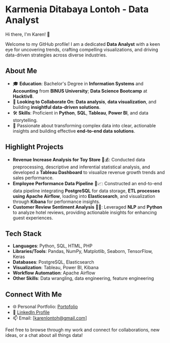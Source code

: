 # Karmenia Ditabaya Lontoh - Data Analyst

Hi there, I'm Karen! 👋

Welcome to my GitHub profile! I am a dedicated **Data Analyst** with a keen eye for uncovering trends, crafting compelling visualizations, and driving data-driven strategies across diverse industries.

## About Me
- 🎓 **Education**: Bachelor's Degree in **Information Systems** and **Accounting** from **BINUS University**; **Data Science Bootcamp** at **Hacktiv8**.
- 🤝 **Looking to Collaborate On**: **Data analysis**, **data visualization**, and building **insightful data-driven solutions**.
- 🛠️ **Skills**: Proficient in **Python**, **SQL**, **Tableau**, **Power BI**, and data storytelling.
- 🚀 Passionate about transforming complex data into clear, actionable insights and building effective **end-to-end data solutions**.

## Highlight Projects
- **Revenue Increase Analysis for Toy Store** 🧸💰: Conducted data preprocessing, descriptive and inferential statistical analysis, and developed a **Tableau Dashboard** to visualize revenue growth trends and sales performance.
- **Employee Performance Data Pipeline** 👔📈: Constructed an end-to-end data pipeline integrating **PostgreSQL** for data storage, **ETL processes using Apache Airflow**, loading into **Elasticsearch**, and visualization through **Kibana** for performance insights.
- **Customer Review Sentiment Analysis** 🏨💬: Leveraged **NLP** and **Python** to analyze hotel reviews, providing actionable insights for enhancing guest experiences.

## Tech Stack
- **Languages**: Python, SQL, HTML, PHP
- **Libraries/Tools**: Pandas, NumPy, Matplotlib, Seaborn, TensorFlow, Keras
- **Databases**: PostgreSQL, Elasticsearch
- **Visualization**: Tableau, Power BI, Kibana
- **Workflow Automation**: Apache Airflow
- **Other Skills**: Data wrangling, data engineering, feature engineering

## Connect With Me
- 🌐 Personal Portfolio: [Portofolio](https://karenlontoh.github.io/portofolio/)
- 💼 [LinkedIn Profile](https://www.linkedin.com/in/karmenia-lontoh/)
- 📫 Email: [karenlontoh@gmail.com]

Feel free to browse through my work and connect for collaborations, new ideas, or a chat about all things data!
